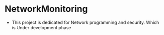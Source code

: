 # NetworkMonitoring

* This project is dedicated for Network programming and security. Which is Under development phase

